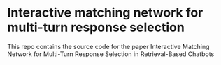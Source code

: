 # Interactive matching network for multi-turn response selection
This repo contains the source code for the paper Interactive Matching Network for Multi-Turn Response Selection in Retrieval-Based Chatbots
